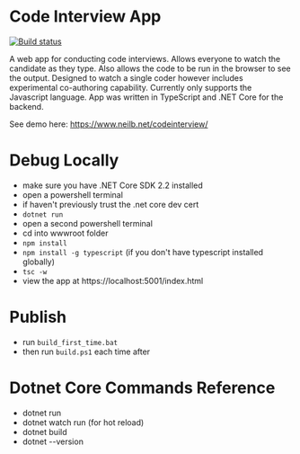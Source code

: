 # Code Interview App

[![Build status](https://neilb.visualstudio.com/Git%20Neil/_apis/build/status/Code-Interview-Site%20CI)](https://neilb.visualstudio.com/Git%20Neil/_build/latest?definitionId=11)

A web app for conducting code interviews. Allows everyone to watch the candidate as they type. Also allows the code to be run in the browser to see the output. Designed to watch a single coder however includes experimental co-authoring capability. Currently only supports the Javascript language. App was written in TypeScript and .NET Core for the backend.

See demo here: https://www.neilb.net/codeinterview/

# Debug Locally

- make sure you have .NET Core SDK 2.2 installed
- open a powershell terminal
- if haven't previously trust the .net core dev cert
- `dotnet run`
- open a second powershell terminal
- cd into wwwroot folder
- `npm install`
- `npm install -g typescript` (if you don't have typescript installed globally)
- `tsc -w`
- view the app at https://localhost:5001/index.html
 
# Publish

- run `build_first_time.bat`
- then run `build.ps1` each time after

# Dotnet Core Commands Reference

- dotnet run
- dotnet watch run (for hot reload)
- dotnet build
- dotnet --version
